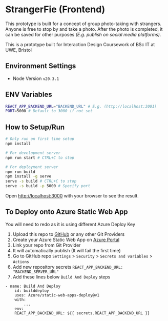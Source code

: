 # StrangerFie (Frontend)

This prototype is built for a concept of group photo-taking with strangers. Anyone is free to stop by and take a photo. After the photo is completed, it can be saved for other purposes _(E.g. publish on social media platforms)._

This is a prototype built for Interaction Design Coursework of BSc IT at UWE, Bristol

## Environment Settings

- Node Version `v20.3.1`

## ENV Variables

```bash
REACT_APP_BACKEND_URL="BACKEND_URL" # E.g. (http://localhost:3001)
PORT=5000 # Default to 3000 if not set
```

## How to Setup/Run

```bash
# Only run on first time setup
npm install

# For development server
npm run start # CTRL+C to stop

# For deployment server
npm run build
npm install -g serve
serve -s build # CTRL+C to stop
serve -s build -p 5000 # Specify port
```

Open [http://localhost:3000](http://localhost:3000) with your browser to see the result.

## To Deploy onto Azure Static Web App

You will need to redo as it is using different Azure Deploy Key

1. Upload this repo to [GitHub](https://github.com/) or any other Git Providers
2. Create your Azure Static Web App on [Azure Portal](https://portal.azure.com/#home)
3. Link your repo from Git Provider
4. It will automatically publish (It will fail the first time)
5. Go to GitHub repo `Settings` > `Security` > `Secrets and variables` > `Actions`
6. Add new repository secrets `REACT_APP_BACKEND_URL: "BACKEND_SERVER_URL"`
7. Add these lines below `Build And Deploy` steps

```
- name: Build And Deploy
	id: builddeploy
	uses: Azure/static-web-apps-deploy@v1
	with:
		...
	env:
  	REACT_APP_BACKEND_URL: ${{ secrets.REACT_APP_BACKEND_URL }}
```
